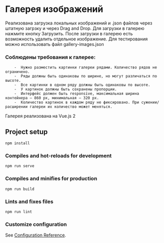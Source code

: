 #  Галерея изображений

Реализована загрузка локальных изображений и .json файлов через штатную загрзку и через Drag and Drop.
Для загрузки в галерею нажмите кнопку Загрузить.
После загрузки в галерею есть возможность удалить отдельное изображение.
Для тестирования можно использовать файл gallery-images.json

### Соблюдены требования к галерее:
        -  Нужно разместить картинки галереи рядами. Количество рядов не ограничено.
        -  Ряды должны быть одинаковы по ширине, но могут различаться по высоте. 
        -  Все картинки в одном ряду должны быть одинаковы по высоте.
        -  У картинок должны быть сохранены пропорции.
        -  Интерфейс должен быть responsive, максимальная ширина контейнера — 860 px, минимальная – 320 px.
        -  Количество картинок в каждом ряду не фиксировано. При сужении/расширении галереи их количество может меняться. 

Галерея реализована на Vue.js 2

## Project setup
```
npm install
```

### Compiles and hot-reloads for development
```
npm run serve
```

### Compiles and minifies for production
```
npm run build
```

### Lints and fixes files
```
npm run lint
```

### Customize configuration
See [Configuration Reference](https://cli.vuejs.org/config/).


